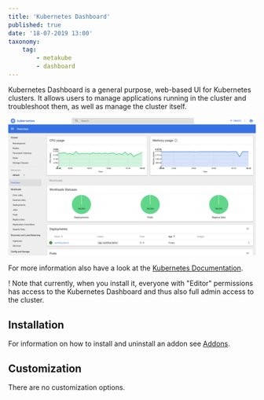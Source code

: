 ```yaml
---
title: 'Kubernetes Dashboard'
published: true
date: '18-07-2019 13:00'
taxonomy:
    tag:
        - metakube
        - dashboard
---
```


Kubernetes Dashboard is a general purpose, web-based UI for Kubernetes clusters. It allows users to manage applications running in the cluster and troubleshoot them, as well as manage the cluster itself.

![Kubernetes Dashboard Main Page](kubernetes-dashboard.png)

For more information also have a look at the [Kubernetes Documentation](https://kubernetes.io/docs/tasks/access-application-cluster/web-ui-dashboard/).

! Note that currently, when you install it, everyone with "Editor" permissions has access to the Kubernetes Dashboard and thus also full admin access to the cluster.

## Installation

For information on how to install and uninstall an addon see [Addons](../default.en.md).

## Customization

There are no customization options.
